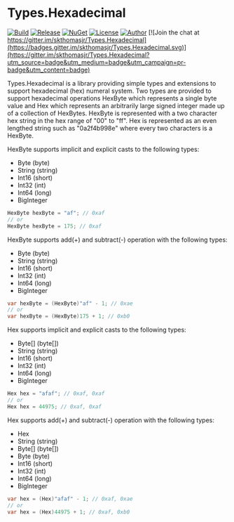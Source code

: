 # Types.Hexadecimal

[![Build](https://ci.appveyor.com/api/projects/status/w1j859w3vdi5ym9q?svg=true)](https://ci.appveyor.com/project/skthomasjr/types-hexadecimal)
[![Release](https://img.shields.io/github/release/skthomasjr/Types.Hexadecimal.svg?maxAge=2592000)](https://github.com/skthomasjr/Types.Hexadecimal/releases)
[![NuGet](https://img.shields.io/nuget/v/Types.Hexadecimal.svg)](https://www.nuget.org/packages/Types.Hexadecimal)
[![License](https://img.shields.io/github/license/skthomasjr/Types.Hexadecimal.svg?maxAge=2592000)](LICENSE.md)
[![Author](https://img.shields.io/badge/author-Scott%20K.%20Thomas%2C%20Jr.-blue.svg?maxAge=2592000)](https://www.linkedin.com/in/skthomasjr)
[![Join the chat at https://gitter.im/skthomasjr/Types.Hexadecimal](https://badges.gitter.im/skthomasjr/Types.Hexadecimal.svg)](https://gitter.im/skthomasjr/Types.Hexadecimal?utm_source=badge&utm_medium=badge&utm_campaign=pr-badge&utm_content=badge)

Types.Hexadecimal is a library providing simple types and extensions to support hexadecimal (hex) numeral system. Two types are provided to support hexadecimal operations HexByte which represents a single byte value and Hex which represents an arbitrarily large signed integer made up of a collection of HexBytes. HexByte is represented with a two character hex string in the hex range of "00" to "ff". Hex is represented as an even lengthed string such as "0a2f4b998e" where every two characters is a HexByte. 

HexByte supports implicit and explicit casts to the following types:
- Byte (byte)
- String (string)
- Int16 (short)
- Int32 (int)
- Int64 (long)
- BigInteger
```c#
HexByte hexByte = "af"; // 0xaf
// or
HexByte hexByte = 175; // 0xaf
```
HexByte supports add(+) and subtract(-) operation with the following types:
- Byte (byte)
- String (string)
- Int16 (short)
- Int32 (int)
- Int64 (long)
- BigInteger
```c#
var hexByte = (HexByte)"af" - 1; // 0xae
// or
var hexByte = (HexByte)175 + 1; // 0xb0
```
Hex supports implicit and explicit casts to the following types:
- Byte\[\] (byte\[\])
- String (string)
- Int16 (short)
- Int32 (int)
- Int64 (long)
- BigInteger
```c#
Hex hex = "afaf"; // 0xaf, 0xaf
// or
Hex hex = 44975; // 0xaf, 0xaf
```
Hex supports add(+) and subtract(-) operation with the following types:
- Hex
- String (string)
- Byte\[\] (byte\[\])
- Byte (byte)
- Int16 (short)
- Int32 (int)
- Int64 (long)
- BigInteger
```c#
var hex = (Hex)"afaf" - 1; // 0xaf, 0xae
// or
var hex = (Hex)44975 + 1; // 0xaf, 0xb0
```
